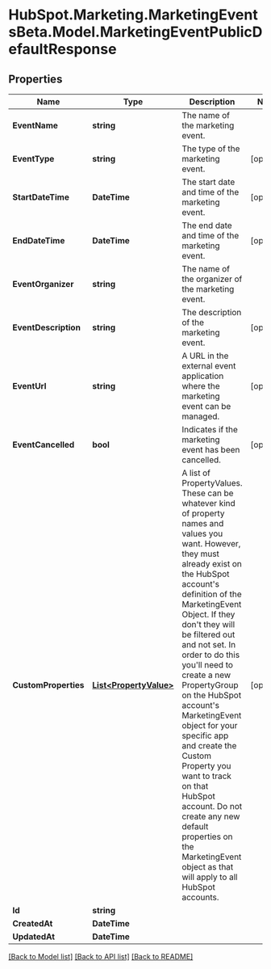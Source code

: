 # HubSpot.Marketing.MarketingEventsBeta.Model.MarketingEventPublicDefaultResponse

## Properties

Name | Type | Description | Notes
------------ | ------------- | ------------- | -------------
**EventName** | **string** | The name of the marketing event. | 
**EventType** | **string** | The type of the marketing event. | [optional] 
**StartDateTime** | **DateTime** | The start date and time of the marketing event. | [optional] 
**EndDateTime** | **DateTime** | The end date and time of the marketing event. | [optional] 
**EventOrganizer** | **string** | The name of the organizer of the marketing event. | 
**EventDescription** | **string** | The description of the marketing event. | [optional] 
**EventUrl** | **string** | A URL in the external event application where the marketing event can be managed. | [optional] 
**EventCancelled** | **bool** | Indicates if the marketing event has been cancelled. | [optional] 
**CustomProperties** | [**List&lt;PropertyValue&gt;**](PropertyValue.md) | A list of PropertyValues. These can be whatever kind of property names and values you want. However, they must already exist on the HubSpot account&#39;s definition of the MarketingEvent Object. If they don&#39;t they will be filtered out and not set. In order to do this you&#39;ll need to create a new PropertyGroup on the HubSpot account&#39;s MarketingEvent object for your specific app and create the Custom Property you want to track on that HubSpot account. Do not create any new default properties on the MarketingEvent object as that will apply to all HubSpot accounts.  | [optional] 
**Id** | **string** |  | 
**CreatedAt** | **DateTime** |  | 
**UpdatedAt** | **DateTime** |  | 

[[Back to Model list]](../README.md#documentation-for-models) [[Back to API list]](../README.md#documentation-for-api-endpoints) [[Back to README]](../README.md)

